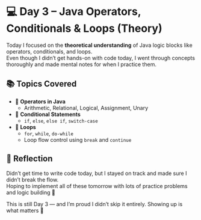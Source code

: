 # 💻 Day 3 – Java Operators, Conditionals & Loops (Theory)

Today I focused on the **theoretical understanding** of Java logic blocks like operators, conditionals, and loops.  
Even though I didn’t get hands-on with code today, I went through concepts thoroughly and made mental notes for when I practice them.



## 📚 Topics  Covered

- 🔢 **Operators in Java**
  - Arithmetic, Relational, Logical, Assignment, Unary
- 🔁 **Conditional Statements** 
  - `if`, `else`, `else if`, `switch-case`
- 🔁 **Loops**
  - `for`, `while`, `do-while`
  - Loop flow control using `break` and `continue`



## 💭 Reflection

Didn’t get time to write code today, but I stayed on track and made sure I didn’t break the flow.  
Hoping to implement all of these tomorrow with lots of practice problems and logic building 💪

This is still Day 3 — and I’m proud I didn’t skip it entirely. Showing up is what matters 💙

